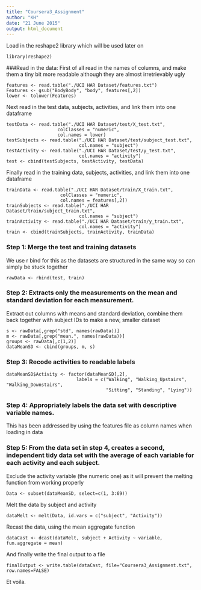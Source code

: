 ```yaml
---
title: "Coursera3_Assignment"
author: "KH"
date: "21 June 2015"
output: html_document
---
```

Load in the reshape2 library which will be used later on
```{r}
library(reshape2)
```

###Read in the data:
First of all read in the names of columns, and make them a tiny bit more readable although they are almost irretrievably ugly
```{r}
features <- read.table("./UCI HAR Dataset/features.txt")
Features <- gsub("BodyBody", "body", features[,2])
lower <- tolower(Features)
```
Next read in the test data, subjects, activities, and link them into one dataframe
```{r}
testData <- read.table("./UCI HAR Dataset/test/X_test.txt", 
                   colClasses = "numeric", 
                   col.names = lower)
testSubjects <- read.table("./UCI HAR Dataset/test/subject_test.txt", 
                           col.names = "subject")
testActivity <- read.table("./UCI HAR Dataset/test/y_test.txt", 
                           col.names = "activity")
test <- cbind(testSubjects, testActivity, testData)
```
Finally read in the training data, subjects, activities, and link them into one dataframe
```{r}
trainData <- read.table("./UCI HAR Dataset/train/X_train.txt", 
                    colClasses = "numeric", 
                    col.names = features[,2])
trainSubjects <- read.table("./UCI HAR Dataset/train/subject_train.txt", 
                           col.names = "subject")
trainActivity <- read.table("./UCI HAR Dataset/train/y_train.txt", 
                           col.names = "activity")
train <- cbind(trainSubjects, trainActivity, trainData)
```
### Step 1: Merge the test and training datasets
We use r bind for this as the datasets are structured in the same way so can simply be stuck together
```{r}
rawData <- rbind(test, train)
```
### Step 2: Extracts only the measurements on the mean and standard deviation for each measurement.
Extract out columns with means and standard deviation, combine them back together with subject IDs to make a new, smaller dataset
```{r}
s <- rawData[,grep("std", names(rawData))]
m <- rawData[,grep("mean.", names(rawData))]
groups <- rawData[,c(1,2)]
dataMeanSD <- cbind(groups, m, s)
```
### Step 3: Recode activities to readable labels
```{r}
dataMeanSD$Activity <- factor(dataMeanSD[,2], 
                          labels = c("Walking", "Walking_Upstairs", "Walking_Downstairs",
                                     "Sitting", "Standing", "Lying"))
```


### Step 4: Appropriately labels the data set with descriptive variable names. 
This has been addressed by using the features file as column names when loading in data


### Step 5: From the data set in step 4, creates a second, independent tidy data set with the average of each variable for each activity and each subject.
Exclude the activity variable (the numeric one) as it will prevent the melting function from working properly
```{r}
Data <- subset(dataMeanSD, select=c(1, 3:69))
```
Melt the data by subject and activity
```{r}
dataMelt <- melt(Data, id.vars = c("subject", "Activity"))
```
Recast the data, using the mean aggregate function
```{r}
dataCast <- dcast(dataMelt, subject + Activity ~ variable, fun.aggregate = mean)
```
And finally write the final output to a file
```{r}
finalOutput <- write.table(dataCast, file="Coursera3_Assignment.txt", row.names=FALSE)
```
Et voila.